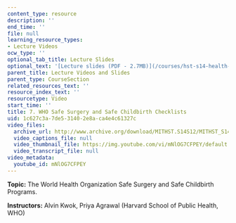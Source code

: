 ```yaml
---
content_type: resource
description: ''
end_time: ''
file: null
learning_resource_types:
- Lecture Videos
ocw_type: ''
optional_tab_title: Lecture Slides
optional_text: '[Lecture slides (PDF - 2.7MB)](/courses/hst-s14-health-information-systems-to-improve-quality-of-care-in-resource-poor-settings-spring-2012/resources/mithst_s14s12_lec13_1108)'
parent_title: Lecture Videos and Slides
parent_type: CourseSection
related_resources_text: ''
resource_index_text: ''
resourcetype: Video
start_time: ''
title: 7. WHO Safe Surgery and Safe Childbirth Checklists
uid: 1c627c3a-7de5-3140-2e8a-ca4e4c61327c
video_files:
  archive_url: http://www.archive.org/download/MITHST.S14S12/MITHST_S14S12_lec07_300k.mp4
  video_captions_file: null
  video_thumbnail_file: https://img.youtube.com/vi/mNlOG7CFPEY/default.jpg
  video_transcript_file: null
video_metadata:
  youtube_id: mNlOG7CFPEY
---
```


**Topic:** The World Health Organization Safe Surgery and Safe Childbirth Programs.

**Instructors:** Alvin Kwok, Priya Agrawal (Harvard School of Public Health, WHO)



